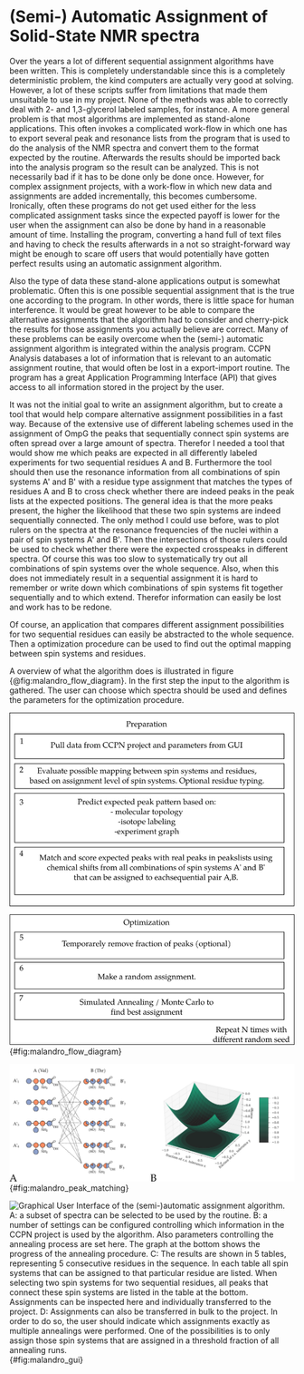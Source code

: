 
(Semi-) Automatic Assignment of Solid-State NMR spectra
=======================================================

Over the years a lot of different sequential assignment algorithms have been written. This is completely understandable since this is a completely deterministic problem, the kind computers are actually very good at solving. However, a lot of these scripts suffer from limitations that made them unsuitable to use in my project. None of the methods was able to correctly deal with 2- and 1,3-glycerol labeled samples, for instance. A more general problem is that most algorithms are implemented as stand-alone applications. This often invokes a complicated work-flow in which one has to export several peak and resonance lists from the program that is used to do the analysis of the NMR spectra and convert them to the format expected by the routine. Afterwards the results should be imported back into the analysis program so the result can be analyzed. This is not necessarily bad if it has to be done only be done once. However, for complex assignment projects, with a work-flow in which new data and assignments are added incrementally, this becomes cumbersome. Ironically, often these programs do not get used either for the less complicated assignment tasks since the expected payoff is lower for the user when the assignment can also be done by hand in a reasonable amount of time. Installing the program, converting a hand full of text files and having to check the results afterwards in a not so straight-forward way might be enough to scare off users that would potentially have gotten perfect results using an automatic assignment algorithm.

Also the type of data these stand-alone applications output is somewhat problematic. Often this is one possible sequential assignment that is the true one according to the program. In other words, there is little space for human interference. It would be great however to be able to compare the alternative assignments that the algorithm had to consider and cherry-pick the results for those assignments you actually believe are correct. Many of these problems can be easily overcome when the (semi-) automatic assignment algorithm is integrated within the analysis program. CCPN Analysis databases a lot of information that is relevant to an automatic assignment routine, that would often be lost in a export-import routine. The program has a great Application Programming Interface (API) that gives access to all information stored in the project by the user.

It was not the initial goal to write an assignment algorithm, but to create a tool that would help compare alternative assignment possibilities in a fast way. Because of the extensive use of different labeling schemes used in the assignment of OmpG the peaks that sequentially connect spin systems are often spread over a large amount of spectra. Therefor I needed a tool that would show me which peaks are expected in all differently labeled experiments for two sequential residues A and B. Furthermore the tool should then use the resonance information from all combinations of spin systems A' and B' with a residue type assignment that matches the types of residues A and B to cross check whether there are indeed peaks in the peak lists at the expected positions. The general idea is that the more peaks present, the higher the likelihood that these two spin systems are indeed sequentially connected. The only method I could use before, was to plot rulers on the spectra at the resonance frequencies of the nuclei within a pair of spin systems A' and B'. Then the intersections of those rulers could be used to check whether there were the expected crosspeaks in different spectra. Of course this was too slow to systematically try out all combinations of spin systems over the whole sequence. Also, when this does not immediately result in a sequential assignment it is hard to remember or write down which combinations of spin systems fit together sequentially and to which extend. Therefor information can easily be lost and work has to be redone.

Of course, an application that compares different assignment possibilities for two sequential residues can easily be abstracted to the whole sequence. Then a optimization procedure can be used to find out the optimal mapping between spin systems and residues.

A overview of what the algorithm does is illustrated in figure {@fig:malandro_flow_diagram}. In the first step the input to the algorithm is gathered. The user can choose which spectra should be used and defines the parameters for the optimization procedure.









![Flow diagram of the (semi-) automatic assignment algorithm.](figures/malandro_flow_diagram.svg){#fig:malandro_flow_diagram}



![The expected peaks can be matched to picked peaks in the spectra. Therefor the chemical shifts of all combinations of spin systems A', B' that can be assigned to sequential residues A and B can be used to predict the location of the peaks (A). How well the real fits the predicted peak location is scored by a flat bottom scoring function (B).](figures/malandro_peak_matching.svg){#fig:malandro_peak_matching}




![Graphical User Interface of the (semi-)automatic assignment algorithm. A: a subset of spectra can be selected to be used by the routine. B: a number of settings can be configured controlling which information in the CCPN project is used by the algorithm. Also parameters controlling the annealing process are set here. The graph at the bottom shows the progress of the annealing procedure. C: The results are shown in 5 tables, representing 5 consecutive residues in the sequence. In each table all spin systems that can be assigned to that particular residue are listed. When selecting two spin systems for two sequential residues, all peaks that connect these spin systems are listed in the table at the bottom. Assignments can be inspected here and individually transferred to the project. D: Assignments can also be transferred in bulk to the project. In order to do so, the user should indicate which assignments exactly as multiple annealings were performed. One of the possibilities is to only assign those spin systems that are assigned in a threshold fraction of all annealing runs.](figures/malandro_gui.png){#fig:malandro_gui}


